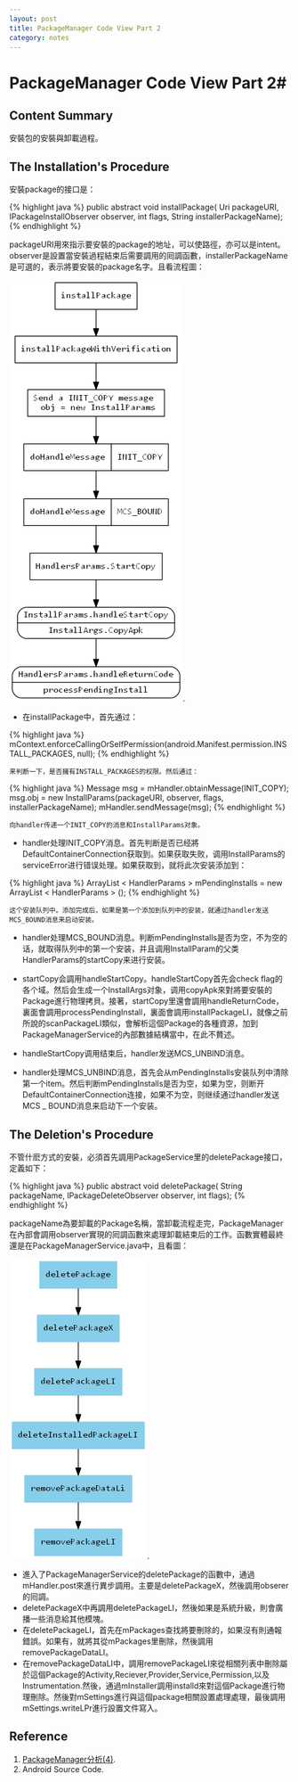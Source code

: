 ```yaml
---
layout: post
title: PackageManager Code View Part 2
category: notes
---
```


# PackageManager Code View Part 2#

## Content Summary ##

安裝包的安裝與卸載過程。

## The Installation's Procedure ##

安裝package的接口是：

{% highlight java %}
    public abstract void installPackage(
            Uri packageURI, IPackageInstallObserver observer, int flags,
            String installerPackageName);
{% endhighlight %}

packageURI用來指示要安裝的package的地址，可以使路徑，亦可以是intent。observer是設置當安裝過程結束后需要調用的囘調函數，installerPackageName是可選的，表示將要安裝的package名字。且看流程圖：

![alt txt](/images/notes/installPackage.png "installPackage.png").

* 在installPackage中，首先通过：
    
{% highlight java %}
        mContext.enforceCallingOrSelfPermission(android.Manifest.permission.INSTALL_PACKAGES, null);
{% endhighlight %}
    
    来判断一下，是否擁有INSTALL_PACKAGES的权限。然后通过：
        
{% highlight java %}
        Message msg = mHandler.obtainMessage(INIT_COPY);
        msg.obj = new InstallParams(packageURI, observer, flags,
                    installerPackageName);
        mHandler.sendMessage(msg);
{% endhighlight %}
    
    向handler传递一个INIT_COPY的消息和InstallParams对象。

* handler处理INIT_COPY消息。首先判断是否已经將DefaultContainerConnection获取到。如果获取失败，调用InstallParams的serviceError进行错误处理。如果获取到，就将此次安装添加到：

{% highlight java %}
    ArrayList < HandlerParams >  mPendingInstalls = new ArrayList < HandlerParams > ();
{% endhighlight %}
    
    这个安装队列中。添加完成后，如果是第一个添加到队列中的安装，就通过handler发送MCS_BOUND消息来启动安装。

* handler处理MCS_BOUND消息。判断mPendingInstalls是否为空，不为空的话，就取得队列中的第一个安装，并且调用InstallParam的父类HandlerParams的startCopy来进行安装。

* startCopy会調用handleStartCopy。handleStartCopy首先会check flag的各个域。然后会生成一个InstallArgs对象，调用copyApk來對將要安裝的Package進行物理拷貝。接著，startCopy里還會調用handleReturnCode，裏面會調用processPendingInstall，裏面會調用installPackageLI，就像之前所說的scanPackageLI類似，會解析這個Package的各種資源，加到PackageManagerService的內部數據結構當中，在此不贅述。

* handleStartCopy调用结束后，handler发送MCS_UNBIND消息。

* handler处理MCS_UNBIND消息，首先会从mPendingInstalls安装队列中清除第一个item。然后判断mPendingInstalls是否为空，如果为空，则断开DefaultContainerConnection连接，如果不为空，则继续通过handler发送MCS _ BOUND消息来启动下一个安装。

## The Deletion's Procedure ##

不管什麽方式的安裝，必須首先調用PackageService里的deletePackage接口，定義如下：

{% highlight java %}
    public abstract void deletePackage(
            String packageName, IPackageDeleteObserver observer, int flags);
{% endhighlight %}

packageName為要卸載的Package名稱，當卸載流程走完，PackageManager在內部會調用observer實現的囘調函數來處理卸載結束后的工作。函數實體最終還是在PackageManagerService.java中，且看圖：

![alt txt](/images/notes/deletePackage.png "deletePackage.png").

* 進入了PackageManagerService的deletePackage的函數中，通過mHandler.post來進行異步調用。主要是deletePackageX，然後調用obserer的囘調。
* deletePackageX中再調用deletePackageLI，然後如果是系統升級，則會廣播一些消息給其他模塊。
* 在deletePackageLI，首先在mPackages查找將要刪除的，如果沒有則通報錯誤。如果有，就將其從mPackages里刪除，然後調用removePackageDataLI。
* 在removePackageDataLI中，調用removePackageLI來從相關列表中刪除屬於這個Package的Activity,Reciever,Provider,Service,Permission,以及Instrumentation.然後，通過mInstaller調用installd來對這個Package進行物理刪除。然後對mSettings進行與這個package相關設置處理處理，最後調用mSettings.writeLPr進行設置文件寫入。

## Reference ##

1. [PackageManager分析(4)](http://blog.csdn.net/ljsbuct/article/details/6650977 "PackageManager分析(4)").
2. Android Source Code.
